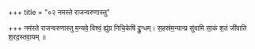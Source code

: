+++
title = "०२ नमस्ते राजन्वरुणास्तु"

+++
नम॑स्ते राजन्वरुणास्तु म॒न्यवे॒ विश्वं॒ ह्यु॑ग्र निचि॒केषि॑ द्रु॒ग्धम्। स॒हस्र॑म॒न्यान्प्र सु॑वामि सा॒कं श॒तं जी॑वाति श॒रद॒स्तवा॒यम् ॥